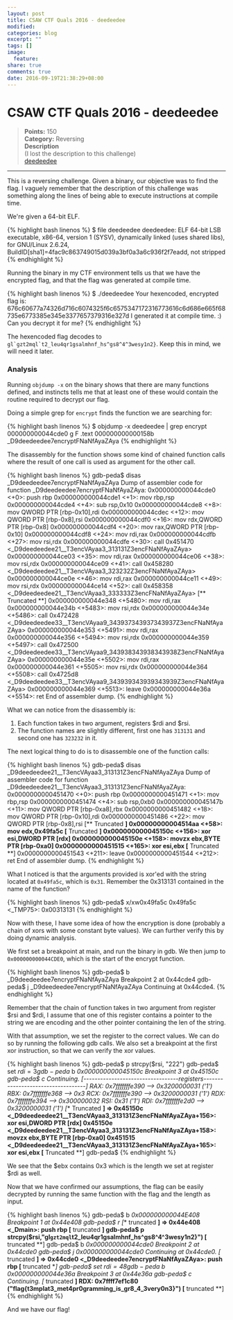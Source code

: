 ```yaml
---
layout: post
title: CSAW CTF Quals 2016 - deedeedee
modified:
categories: blog
excerpt: ""
tags: []
image:
  feature:
share: true
comments: true
date: 2016-09-19T21:38:29+08:00
---
```


# CSAW CTF Quals 2016 - deedeedee
>**Points:** 150   
**Category:** Reversing  
**Description**  
(I lost the description to this challenge)  
[deedeedee](/resources/files/csaw2016/rev/deedeedee)

---

This is a reversing challenge. Given a binary, our objective was to find the flag. I vaguely remember that the description of this challenge was something along the lines of being able to execute instructions at compile time.

We're given a 64-bit ELF.

{% highlight bash linenos %}
$ file deedeedee
deedeedee: ELF 64-bit LSB  executable, x86-64, version 1 (SYSV), dynamically linked (uses shared 
libs), for GNU/Linux 2.6.24, BuildID[sha1]=4fac9c863749015d039a3bf0a3a6c936f2f7eadd, not stripped
{% endhighlight %}

Running the binary in my CTF environment tells us that we have the encrypted flag, and that the flag was generated at compile time. 

{% highlight bash linenos %}
$ ./deedeedee
Your hexencoded, encrypted flag is: 676c60677a74326d716c6074325f6c6575347172316773616c6d686e665f68735e6773385e345e3377657379316e327d
I generated it at compile time. :)
Can you decrypt it for me?
{% endhighlight %}

The hexencoded flag decodes to ``gl`gzt2mql`t2_leu4qr1gsalmhnf_hs^gs8^4^3wesy1n2}``. Keep this in mind, we will need it later.

### Analysis

Running `objdump -x` on the binary shows that there are many functions defined, and instincts tells me that at least one of these would contain the routine required to decrypt our flag. 

Doing a simple grep for `encrypt` finds the function we are searching for:

{% highlight bash linenos %}
$ objdump -x deedeedee | grep encrypt
000000000044cde0 g     F .text  000000000000158b              _D9deedeedee7encryptFNaNfAyaZAya
{% endhighlight %}

The disassembly for the function shows some kind of chained function calls where the result of one call is used as argument for the other call.

{% highlight bash linenos %}
gdb-peda$ disas _D9deedeedee7encryptFNaNfAyaZAya
Dump of assembler code for function _D9deedeedee7encryptFNaNfAyaZAya:
   0x000000000044cde0 <+0>:     push   rbp
   0x000000000044cde1 <+1>:     mov    rbp,rsp
   0x000000000044cde4 <+4>:     sub    rsp,0x10
   0x000000000044cde8 <+8>:     mov    QWORD PTR [rbp-0x10],rdi
   0x000000000044cdec <+12>:    mov    QWORD PTR [rbp-0x8],rsi
   0x000000000044cdf0 <+16>:    mov    rdx,QWORD PTR [rbp-0x8]
   0x000000000044cdf4 <+20>:    mov    rax,QWORD PTR [rbp-0x10]
   0x000000000044cdf8 <+24>:    mov    rdi,rax
   0x000000000044cdfb <+27>:    mov    rsi,rdx
   0x000000000044cdfe <+30>:    call   0x451470 <_D9deedeedee21__T3encVAyaa3_313131Z3encFNaNfAyaZAya>
   0x000000000044ce03 <+35>:    mov    rdi,rax
   0x000000000044ce06 <+38>:    mov    rsi,rdx
   0x000000000044ce09 <+41>:    call   0x458280 <_D9deedeedee21__T3encVAyaa3_323232Z3encFNaNfAyaZAya>
   0x000000000044ce0e <+46>:    mov    rdi,rax
   0x000000000044ce11 <+49>:    mov    rsi,rdx
   0x000000000044ce14 <+52>:    call   0x458358 <_D9deedeedee21__T3encVAyaa3_333333Z3encFNaNfAyaZAya>
   [** Truncated **]
   0x000000000044e348 <+5480>:  mov    rdi,rax
   0x000000000044e34b <+5483>:  mov    rsi,rdx
   0x000000000044e34e <+5486>:  call   0x472428 <_D9deedeedee33__T3encVAyaa9_343937343937343937Z3encFNaNfAyaZAya>
   0x000000000044e353 <+5491>:  mov    rdi,rax
   0x000000000044e356 <+5494>:  mov    rsi,rdx
   0x000000000044e359 <+5497>:  call   0x472500 <_D9deedeedee33__T3encVAyaa9_343938343938343938Z3encFNaNfAyaZAya>
   0x000000000044e35e <+5502>:  mov    rdi,rax
   0x000000000044e361 <+5505>:  mov    rsi,rdx
   0x000000000044e364 <+5508>:  call   0x4725d8 <_D9deedeedee33__T3encVAyaa9_343939343939343939Z3encFNaNfAyaZAya>
   0x000000000044e369 <+5513>:  leave
   0x000000000044e36a <+5514>:  ret
End of assembler dump.
{% endhighlight %}

What we can notice from the disassembly is:

1. Each function takes in two argument, registers $rdi and $rsi.
2. The function names are slightly different, first one has `313131` and second one has `323232` in it.

The next logical thing to do is to disassemble one of the function calls:

{% highlight bash linenos %}
gdb-peda$ disas _D9deedeedee21__T3encVAyaa3_313131Z3encFNaNfAyaZAya
Dump of assembler code for function _D9deedeedee21__T3encVAyaa3_313131Z3encFNaNfAyaZAya:
   0x0000000000451470 <+0>:     push   rbp
   0x0000000000451471 <+1>:     mov    rbp,rsp
   0x0000000000451474 <+4>:     sub    rsp,0xb0
   0x000000000045147b <+11>:    mov    QWORD PTR [rbp-0xa8],rbx
   0x0000000000451482 <+18>:    mov    QWORD PTR [rbp-0x10],rdi
   0x0000000000451486 <+22>:    mov    QWORD PTR [rbp-0x8],rsi
   [** Truncated **]
   0x00000000004514aa <+58>:    mov    edx,0x49fa5c
   [** Truncated **]
   0x000000000045150c <+156>:   xor    esi,DWORD PTR [rdx]
   0x000000000045150e <+158>:   movzx  ebx,BYTE PTR [rbp-0xa0]
   0x0000000000451515 <+165>:   xor    esi,ebx
   [** Truncated **]
   0x0000000000451543 <+211>:   leave
   0x0000000000451544 <+212>:   ret
End of assembler dump.
{% endhighlight %}

What I noticed is that the arguments provided is xor'ed with the string located at `0x49fa5c`, which is `0x31`. Remember the 0x313131 contained in the name of the function?

{% highlight bash linenos %}
gdb-peda$ x/xw0x49fa5c
0x49fa5c <_TMP75>:      0x00313131
{% endhighlight %}

Now with these, I have some idea of how the encryption is done (probably a chain of xors with some constant byte values). We can further verify this by doing dynamic analysis.

We first set a breakpoint at main, and run the binary in gdb. We then jump to `0x000000000044CDE0`, which is the start of the encrypt function.

{% highlight bash linenos %}
gdb-peda$ b _D9deedeedee7encryptFNaNfAyaZAya
Breakpoint 2 at 0x44cde4
gdb-peda$ j _D9deedeedee7encryptFNaNfAyaZAya
Continuing at 0x44cde4.
{% endhighlight %}

Remember that the chain of function takes in two argument from register $rsi and $rdi, I assume that one of this register contains a pointer to the string we are encoding and the other pointer containing the len of the string.

With that assumption, we set the register to the correct values. We can do so by running the following gdb calls. We also set a breakpoint at the first xor instruction, so that we can verify the xor values.

{% highlight bash linenos %}
gdb-peda$ p strcpy($rsi, "222")
gdb-peda$ set $rdi=3
gdb-peda$ b *0x000000000045150c
Breakpoint 3 at 0x45150c
gdb-peda$ c
Continuing.
[----------------------------------registers-----------------------------------]
RAX: 0x7fffffffe390 --> 0x3200000031 ('1')
RBX: 0x7fffffffe368 --> 0x3
RCX: 0x7fffffffe390 --> 0x3200000031 ('1')
RDX: 0x7fffffffe394 --> 0x300000032
RSI: 0x31 ('1')
RDI: 0x7fffffffe2d0 --> 0x3200000031 ('1')
[** Truncated **]
=> 0x45150c <_D9deedeedee21__T3encVAyaa3_313131Z3encFNaNfAyaZAya+156>:
    xor    esi,DWORD PTR [rdx]
   0x45150e <_D9deedeedee21__T3encVAyaa3_313131Z3encFNaNfAyaZAya+158>:
    movzx  ebx,BYTE PTR [rbp-0xa0]
   0x451515 <_D9deedeedee21__T3encVAyaa3_313131Z3encFNaNfAyaZAya+165>:  xor    esi,ebx
[** Truncated **]
gdb-peda$
{% endhighlight %}

We see that the $ebx contains 0x3 which is the length we set at register $rdi as well.

Now that we have confirmed our assumptions, the flag can be easily decrypted by running the same function with the flag and the length as input.

{% highlight bash linenos %}
gdb-peda$ b *0x000000000044E408
Breakpoint 1 at 0x44e408
gdb-peda$ r
[** truncated **]
=> 0x44e408 <_Dmain>:   push   rbp
[** truncated **]
gdb-peda$ p strcpy($rsi,"gl`gzt2mql`t2_leu4qr1gsalmhnf_hs^gs8^4^3wesy1n2}")
[** truncated **]
gdb-peda$ b *0x000000000044cde0
Breakpoint 2 at 0x44cde0
gdb-peda$ j *0x000000000044cde0
Continuing at 0x44cde0.
[** truncated **]
=> 0x44cde0 <_D9deedeedee7encryptFNaNfAyaZAya>: push   rbp
[** truncated **]
gdb-peda$ set $rdi=48
gdb-peda$ b *0x000000000044e36a
Breakpoint 3 at 0x44e36a
gdb-peda$ c
Continuing.
[** truncated **]
RDX: 0x7ffff7ef1c80 ("flag{t3mplat3_met4pr0gramming_is_gr8_4_3very0n3}")
[** truncated **]
{% endhighlight %}

And we have our flag!